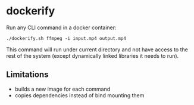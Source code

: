 # dockerify

Run any CLI command in a docker container:

    ./dockerify.sh ffmpeg -i input.mp4 output.mp4

This command will run under current directory and not have access to the rest of the system (except dynamically linked libraries it needs to run).

## Limitations

- builds a new image for each command
- copies dependencies instead of bind mounting them
